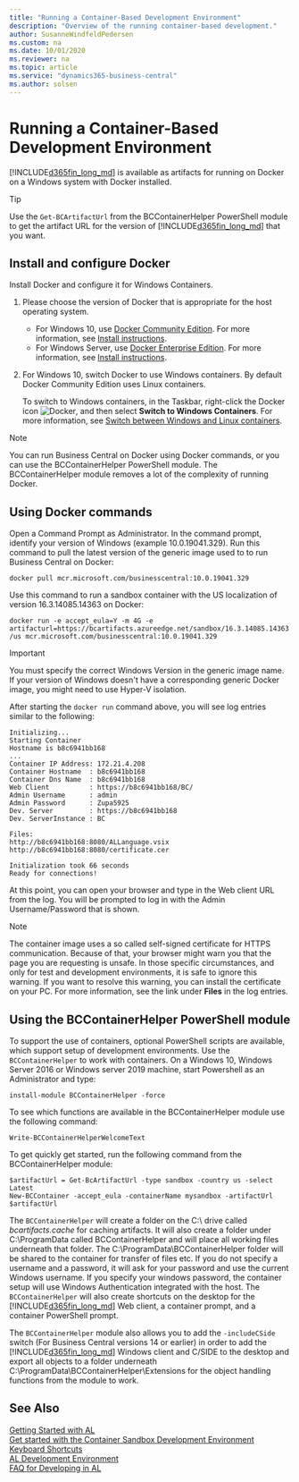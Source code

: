 ```yaml
---
title: "Running a Container-Based Development Environment"
description: "Overview of the running container-based development."
author: SusanneWindfeldPedersen
ms.custom: na
ms.date: 10/01/2020
ms.reviewer: na
ms.topic: article
ms.service: "dynamics365-business-central"
ms.author: solsen
---
```


# Running a Container-Based Development Environment
[!INCLUDE[d365fin_long_md](includes/d365fin_long_md.md)] is available as artifacts for running on Docker on a Windows system with Docker installed.


> [!TIP]  
> Use the `Get-BCArtifactUrl` from the BCContainerHelper PowerShell module to get the artifact URL for the version of [!INCLUDE[d365fin_long_md](includes/d365fin_long_md.md)] that you want.

## Install and configure Docker
Install Docker and configure it for Windows Containers.

1. Please choose the version of Docker that is appropriate for the host operating system.

    - For Windows 10, use [Docker Community Edition]( https://hub.docker.com/editions/community/docker-ce-desktop-windows).
        For more information, see [Install instructions](/virtualization/windowscontainers/quick-start/quick-start-windows-10).
    - For Windows Server, use [Docker Enterprise Edition](https://hub.docker.com/editions/enterprise/docker-ee-server-windows).
        For more information, see [Install instructions](/virtualization/windowscontainers/quick-start/quick-start-windows-server).

2. For Windows 10, switch Docker to use Windows containers. By default Docker Community Edition uses Linux containers.

    To switch to Windows containers, in the Taskbar, right-click the Docker icon ![Docker](media/docker-icon.png "Docker icon"), and then select **Switch to Windows Containers**. For more information, see [Switch between Windows and Linux containers](https://docs.docker.com/docker-for-windows/#switch-between-windows-and-linux-containers).

> [!NOTE]
> You can run Business Central on Docker using Docker commands, or you can use the BCContainerHelper PowerShell module. The BCContainerHelper module removes a lot of the complexity of running Docker.

## Using Docker commands
Open a Command Prompt as Administrator. In the command prompt, identify your version of Windows (example 10.0.19041.329). Run this command to pull the latest version of the generic image used to to run Business Central on Docker:

```docker pull mcr.microsoft.com/businesscentral:10.0.19041.329```

Use this command to run a sandbox container with the US localization of version 16.3.14085.14363 on Docker:

```docker run -e accept_eula=Y -m 4G -e artifacturl=https://bcartifacts.azureedge.net/sandbox/16.3.14085.14363/us mcr.microsoft.com/businesscentral:10.0.19041.329```

> [!IMPORTANT]  
> You must specify the correct Windows Version in the generic image name. If your version of Windows doesn't have a corresponding generic Docker image, you might need to use Hyper-V isolation.

After starting the `docker run` command above, you will see log entries similar to the following:

```
Initializing...
Starting Container
Hostname is b8c6941bb168
...
Container IP Address: 172.21.4.208
Container Hostname  : b8c6941bb168
Container Dns Name  : b8c6941bb168
Web Client          : https://b8c6941bb168/BC/
Admin Username      : admin
Admin Password      : Zupa5925
Dev. Server         : https://b8c6941bb168
Dev. ServerInstance : BC

Files:
http://b8c6941bb168:8080/ALLanguage.vsix
http://b8c6941bb168:8080/certificate.cer

Initialization took 66 seconds
Ready for connections!
```

At this point, you can open your browser and type in the Web client URL from the log. You will be prompted to log in with the Admin Username/Password that is shown.

> [!NOTE]  
> The container image uses a so called self-signed certificate for HTTPS communication. Because of that, your browser might warn you that the page you are requesting is unsafe. In those specific circumstances, and only for test and development environments, it is safe to ignore this warning. If you want to resolve this warning, you can install the certificate on your PC. For more information, see the link under **Files** in the log entries.

## Using the BCContainerHelper PowerShell module
To support the use of containers, optional PowerShell scripts are available, which support setup of development environments. Use the `BCContainerHelper` to work with containers. On a Windows 10, Windows Server 2016 or Windows server 2019 machine, start Powershell as an Administrator and type:

```install-module BCContainerHelper -force```

To see which functions are available in the BCContainerHelper module use the following command:

```Write-BCContainerHelperWelcomeText```

To get quickly get started, run the following command from the BCContainerHelper module:

```
$artifactUrl = Get-BcArtifactUrl -type sandbox -country us -select Latest
New-BCContainer -accept_eula -containerName mysandbox -artifactUrl $artifactUrl
```

The `BCContainerHelper` will create a folder on the C:\ drive called *bcartifacts.cache* for caching artifacts. It will also create a folder under C:\ProgramData called BCContainerHelper and will place all working files underneath that folder. The C:\ProgramData\BCContainerHelper folder will be shared to the container for transfer of files etc. If you do not specify a username and a password, it will ask for your password and use the current Windows username. If you specify your windows password, the container setup will use Windows Authentication integrated with the host. The `BCContainerHelper` will also create shortcuts on the desktop for the [!INCLUDE[d365fin_long_md](includes/d365fin_long_md.md)] Web client, a container prompt, and a container PowerShell prompt.

The `BCContainerHelper` module also allows you to add the `-includeCSide` switch (For Business Central versions 14 or earlier) in order to add the [!INCLUDE[d365fin_long_md](includes/d365fin_long_md.md)] Windows client and C/SIDE to the desktop and export all objects to a folder underneath C:\ProgramData\BCContainerHelper\Extensions for the object handling functions from the module to work.

## See Also
[Getting Started with AL](devenv-get-started.md)  
[Get started with the Container Sandbox Development Environment](devenv-get-started-container-sandbox.md)  
[Keyboard Shortcuts](devenv-keyboard-shortcuts.md)  
[AL Development Environment](devenv-reference-overview.md)  
[FAQ for Developing in AL](devenv-dev-faq.md)  
